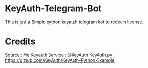 # KeyAuth-Telegram-Bot

This is just a Simple python keyauth telegram bot to redeem license.



# Credits

Source : Me
Keyauth Service : @KeyAuth
KeyAuth.py : https://github.com/KeyAuth/KeyAuth-Python-Example

